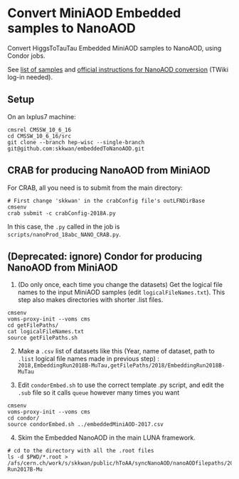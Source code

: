 # Convert MiniAOD Embedded samples to NanoAOD

Convert HiggsToTauTau Embedded MiniAOD samples to NanoAOD, using Condor jobs.

See [list of samples](https://twiki.cern.ch/twiki/bin/viewauth/CMS/HiggsToTauTauWorkingLegacyRun2#Embedded_2018) and [official instructions for NanoAOD conversion](https://twiki.cern.ch/twiki/bin/viewauth/CMS/TauTauEmbeddingSamples2018#NanoAOD_Conversion) (TWiki log-in needed).

## Setup
On an lxplus7 machine:
```
cmsrel CMSSW_10_6_16
cd CMSSW_10_6_16/src
git clone --branch hep-wisc --single-branch git@github.com:skkwan/embeddedToNanoAOD.git
```

## CRAB for producing NanoAOD from MiniAOD
For CRAB, all you need is to submit from the main directory:
```
# First change 'skkwan' in the crabConfig file's outLFNDirBase
cmsenv
crab submit -c crabConfig-2018A.py
```
In this case, the `.py` called in the job is `scripts/nanoProd_18abc_NANO_CRAB.py`.


## (Deprecated: ignore) Condor for producing NanoAOD from MiniAOD

1. (Do only once, each time you change the datasets)
   Get the logical file names to the input MiniAOD samples (edit `logicalFileNames.txt`). This step also makes directories
   with shorter .list files. 
```
cmsenv
voms-proxy-init --voms cms
cd getFilePaths/
cat logicalFileNames.txt   
source getFilePaths.sh
```

2. Make a `.csv` list of datasets like this (Year, name of dataset, path to `.list` logical file names made in previous step) :
`2018,EmbeddingRun2018B-MuTau,getFilePaths/2018/EmbeddingRun2018B-MuTau`     

3. Edit `condorEmbed.sh` to use the correct template .py script, and edit the `.sub` file so it calls `queue` however many times you want

```
cmsenv
voms-proxy-init --voms cms
cd condor/
source condorEmbed.sh ../embeddedMiniAOD-2017.csv
```

4. Skim the Embedded NanoAOD in the main LUNA framework.

```
# cd to the directory with all the .root files
ls -d $PWD/*.root > /afs/cern.ch/work/s/skkwan/public/hToAA/syncNanoAOD/nanoAODfilepaths/2017/Embedded-Run2017B-Mu
